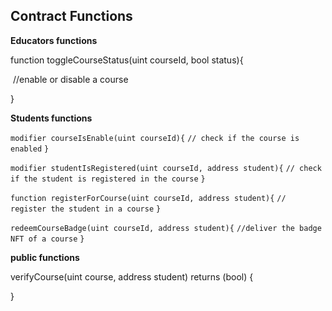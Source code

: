 ## Contract Functions

**Educators functions**

function toggleCourseStatus(uint courseId, bool status){

​	//enable or disable a course

}

**Students functions**

`modifier courseIsEnable(uint courseId){`
	`// check if the course is enabled`
`}`

`modifier studentIsRegistered(uint courseId, address student){`
	`// check if the student is registered in the course`
`}`

`function registerForCourse(uint courseId, address student){` 
	`// register the student in a course`
`}`

`redeemCourseBadge(uint courseId, address student){`
	`//deliver the badge NFT of a course`
`}`

**public functions**

verifyCourse(uint course, address student) returns (bool) {

}